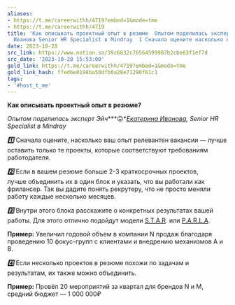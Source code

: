 ```yaml
---
aliases:
- https://t.me/careerwithh/4719?embed=1&mode=tme
- https://t.me/careerwithh/4719
title: 'Как описывать проектный опыт в резюме  Опытом поделилась эксперт ЭйчЕкатерина
  Иванова Senior HR Specialist в Mindray  1 Сначала оцените насколько ваш '
date: 2023-10-28
src_link: https://www.notion.so/39c6832c76564599987b2cbe63f1ef7d
src_date: '2023-10-28 15:53:00'
gold_link: https://t.me/careerwithh/4719?embed=1&mode=tme
gold_link_hash: ffed6e0198ba50dfb0a28e71290f61c1
tags:
- '#host_t_me'
---
```


**Как описывать проектный опыт в резюме?**  
  
*Опытом поделилась эксперт Эйч****😛***[*Екатерина Иванова*](https://h.careers/curators/ekaterina-ivanova?utm_source=tg_h&utm_medium=post&utm_campaign=19.02)*, Senior HR Specialist в Mindray*  
  
***1️⃣*** Сначала оцените, насколько ваш опыт релевантен вакансии — лучше оставить только те проекты, которые соответствуют требованиям работодателя.  
  
***2️⃣*** Если в вашем резюме больше 2-3 краткосрочных проектов, лучше объединить их в один блок и указать, что вы работали как фрилансер. Так вы дадите понять рекрутеру, что не просто меняли работу каждые несколько месяцев.  
  
***3️⃣*** Внутри этого блока расскажите о конкретных результатах вашей работы. Для этого отлично подойдут модели [S.T.A.R](https://t.me/careerwithh/1354). или [P.A.R.L.A](https://t.me/careerwithh/4669).   
  
**Пример:** Увеличил годовой объем в компании N продаж благодаря проведению 10 фокус-групп c клиентами и внедрению механизмов А и B.  
  
***4️⃣*** Если несколько проектов в резюме похожи по задачам и результатам, их также можно объединить.  
  
**Пример:** Провёл 20 мероприятий за квартал для брендов N и M, средний бюджет — 1 000 000₽